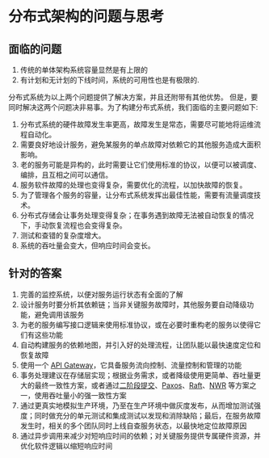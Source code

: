 # 分布式架构的问题与思考

## **面临的问题**

1. 传统的单体架构系统容量显然是有上限的
2. 有计划和无计划的下线时间，系统的可用性也是有极限的.

分布式系统为以上两个问题提供了解决方案，并且还附带有其他优势。
但是，要同时解决这两个问题决非易事。为了构建分布式系统，我们面临的主要问题如下:

1. 分布式系统的硬件故障发生率更高，故障发生是常态，需要尽可能地将运维流程自动化。
2. 需要良好地设计服务，避免某服务的单点故障对依赖它的其他服务造成大面积影响。
3. 老的服务可能是异构的，此时需要让它们使用标准的协议，以便可以被调度、编排，且互相之间可以通信。
4. 服务软件故障的处理也变得复杂，需要优化的流程，以加快故障的恢复。
5. 为了管理各个服务的容量，让分布式系统发挥出最佳性能，需要有流量调度技术。
6. 分布式存储会让事务处理变得复杂；在事务遇到故障无法被自动恢复的情况下，手动恢复流程也会变得复杂。
7. 测试和查错的复杂度增大。
8. 系统的吞吐量会变大，但响应时间会变长。

## **针对的答案**

1. 完善的监控系统，以便对服务运行状态有全面的了解
2. 设计服务时要分析其依赖链；当非关键服务故障时，其他服务要自动降级功能，避免调用该服务
3. 为老的服务编写接口逻辑来使用标准协议，或在必要时重构老的服务以使得它们有这些功能
4. 自动构建服务的依赖地图，并引入好的处理流程，让团队能以最快速度定位和恢复故障
5. 使用一个 [API Gateway](https://www.redhat.com/zh/topics/api/what-does-an-api-gateway-do#:~:text=API%20%E7%BD%91%E5%85%B3%E6%98%AF%E4%BD%8D%E4%BA%8E%E5%AE%A2%E6%88%B7,%E5%B9%B6%E8%BF%94%E5%9B%9E%E7%9B%B8%E5%BA%94%E7%9A%84%E7%BB%93%E6%9E%9C%E3%80%82)，它具备服务流向控制、流量控制和管理的功能
6. 事务处理建议在存储层实现；根据业务需求，或者降级使用更简单、吞吐量更大的最终一致性方案，或者通过[二阶段提交](https://zh.wikipedia.org/wiki/%E4%BA%8C%E9%98%B6%E6%AE%B5%E6%8F%90%E4%BA%A4)、[Paxos](https://zh.wikipedia.org/wiki/Paxos%E7%AE%97%E6%B3%95)、[Raft](https://zh.wikipedia.org/wiki/Raft)、[NWR](https://cloud.tencent.com/developer/article/1763152) 等方案之一，使用吞吐量小的强一致性方案
7. 通过更真实地模拟生产环境，乃至在生产环境中做灰度发布，从而增加测试强度；同时做充分的单元测试和集成测试以发现和消除缺陷；最后，在服务故障发生时，相关的多个团队同时上线自查服务状态，以最快地定位故障原因
8. 通过异步调用来减少对短响应时间的依赖；对关键服务提供专属硬件资源，并优化软件逻辑以缩短响应时间